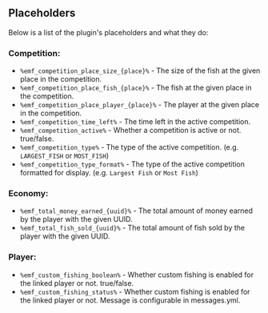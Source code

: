 ## Placeholders

Below is a list of the plugin's placeholders and what they do:

### Competition:
- `%emf_competition_place_size_{place}%` - The size of the fish at the given place in the competition.
- `%emf_competition_place_fish_{place}%` - The fish at the given place in the competition.
- `%emf_competition_place_player_{place}%` - The player at the given place in the competition.
- `%emf_competition_time_left%` - The time left in the active competition.
- `%emf_competition_active%` - Whether a competition is active or not. true/false.
- `%emf_competition_type%` - The type of the active competition. (e.g. `LARGEST_FISH` or `MOST_FISH`)
- `%emf_competition_type_format%` - The type of the active competition formatted for display. (e.g. `Largest Fish` or `Most Fish`)

### Economy:
- `%emf_total_money_earned_{uuid}%` - The total amount of money earned by the player with the given UUID.
- `%emf_total_fish_sold_{uuid}%` - The total amount of fish sold by the player with the given UUID.

### Player:
- `%emf_custom_fishing_boolean%` - Whether custom fishing is enabled for the linked player or not. true/false.
- `%emf_custom_fishing_status%` - Whether custom fishing is enabled for the linked player or not. Message is configurable in messages.yml.